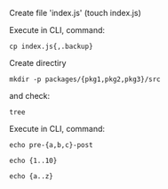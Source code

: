 Create file 'index.js' (touch index.js)

Execute in CLI, command:

```
cp index.js{,.backup}
```

Create directiry

```
mkdir -p packages/{pkg1,pkg2,pkg3}/src
```

and check:

```
tree
```

Execute in CLI, command:

```
echo pre-{a,b,c}-post
```

```
echo {1..10}
```

```
echo {a..z}
```

